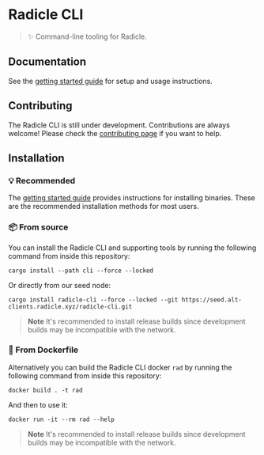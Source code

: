 # Radicle CLI

> ✨ Command-line tooling for Radicle.

## Documentation

See the [getting started guide](https://radicle.xyz/get-started.html) for setup and usage instructions.

## Contributing

The Radicle CLI is still under development. Contributions are always welcome! Please check the [contributing page](https://app.radicle.xyz/seeds/clients.radicle.xyz/rad:git:hnrkmg77m8tfzj4gi4pa4mbhgysfgzwntjpao/tree/cc80d84ea5be6466647777224c1131b2e0ad11c8/CONTRIBUTING.md) if you want to help.

## Installation

### 💡 Recommended

The [getting started guide](https://radicle.xyz/get-started.html) provides instructions for installing binaries. These are the recommended installation methods for most users.

### 📦 From source

You can install the Radicle CLI and supporting tools by running the
following command from inside this repository:

    cargo install --path cli --force --locked

Or directly from our seed node:

    cargo install radicle-cli --force --locked --git https://seed.alt-clients.radicle.xyz/radicle-cli.git

> **Note**
> It's recommended to install release builds since development builds may be incompatible with the network.

### 🐳 From Dockerfile

Alternatively you can build the Radicle CLI docker `rad` by running the
following command from inside this repository:

    docker build . -t rad

And then to use it:

    docker run -it --rm rad --help

> **Note**
> It's recommended to install release builds since development builds may be incompatible with the network.

